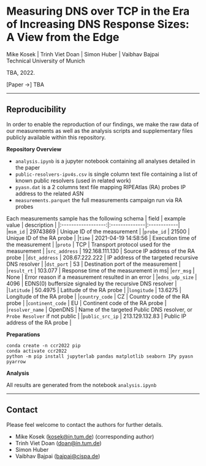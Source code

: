 # Measuring DNS over TCP in the Era of Increasing DNS Response Sizes: A View from the Edge

Mike Kosek | Trinh Viet Doan | Simon Huber | Vaibhav Bajpai  
Technical University of Munich

TBA, 2022.

[Paper &rarr;] TBA

---

## Reproducibility

In order to enable the reproduction of our findings, we make the raw data of our measurements as well as the analysis scripts and supplementary files publicly available within this repository.

__Repository Overview__
* `analysis.ipynb` is a jupyter notebook containing all analyses detailed in the paper
* `public-resolvers-ipv4s.csv` is single column text file containing  a list of known public resolvers (used in related work)
* `pyasn.dat` is a 2 columns text file mapping RIPEAtlas (RA) probes IP address to the related ASN
* `measurements.parquet` the full measurements campaign run via RA probes

Each measurements sample has the following schema
| field              | example value | description |
|:------------------:|:--------------|:------------|
|`msm_id`            | 29743869                 | Unique ID of the measurement |
|`probe_id`          | 21500                    | Unique ID of the RA probe |
|`time`              | 2021-04-19 14:58:56      | Execution time of the measurement |
|`proto`             | TCP                      | Transport protocol used for the measurement |
|`src_address`       | 192.168.111.130          | Source IP address of the RA probe |
|`dst_address`       | 208.67.222.222           | IP address of the targeted recursive DNS resolver |
|`dst_port`          | 53                       | Destination port of the measurement |
|`result_rt`         | 103.077                  | Response time of the measurement in ms|
|`err_msg`           | None                     | Error reason if a measurement resulted in an error |
|`edns_udp_size`     | 4096                     | EDNS(0) buffersize signaled by the recursive DNS resolver |
|`latitude`          | 50.4975                  | Latitude of the RA probe |
|`longitude`         | 13.6275                  | Longitude of the RA probe |
|`country_code`      | CZ                       | Country code of the RA probe |
|`continent_code`    | EU                       | Continent code of the RA probe |
|`resolver_name`     | OpenDNS                  | Name of the targeted Public DNS resolver, or `Probe Resolver` if not public |
|`public_src_ip`     | 213.129.132.83           | Public IP address of the RA probe |


__Preparations__
```
conda create -n ccr2022 pip
conda activate ccr2022
python -m pip install jupyterlab pandas matplotlib seaborn IPy pyasn pyarrow
```

__Analysis__

All results are generated from the notebook `analysis.ipynb`

---

## Contact

Please feel welcome to contact the authors for further details.

* Mike Kosek (kosek@in.tum.de) (corresponding author)
* Trinh Viet Doan (doan@in.tum.de)
* Simon Huber
* Vaibhav Bajpai (bajpai@cispa.de)
